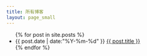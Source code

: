 ```yaml
---
title: 所有博客
layout: page_small
---
```


<ul class="listing">
{% for post in site.posts %}
  <li class="listing-item">
  <time datetime="{{ post.date | date:"%Y-%m-%d" }}">{{ post.date | date:"%Y-%m-%d" }}</time>
  <a href="{{ post.url }}" target='_blank' title="{{ post.title }}">{{ post.title }}</a>
  </li>
{% endfor %}
</ul>